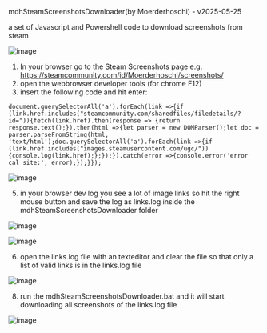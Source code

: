 mdhSteamScreenshotsDownloader(by Moerderhoschi) - v2025-05-25

a set of Javascript and Powershell code to download screenshots from steam

![image](https://github.com/user-attachments/assets/2df356de-5522-44ba-aa27-e51a9530d33d)



1. In your browser go to the Steam Screenshots page e.g. https://steamcommunity.com/id/Moerderhoschi/screenshots/
2. open the webbrowser developer tools (for chrome F12)
3. insert the following code and hit enter:
```
document.querySelectorAll('a').forEach(link =>{if (link.href.includes("steamcommunity.com/sharedfiles/filedetails/?id=")){fetch(link.href).then(response => {return response.text();}).then(html =>{let parser = new DOMParser();let doc = parser.parseFromString(html, 'text/html');doc.querySelectorAll('a').forEach(link =>{if (link.href.includes("images.steamusercontent.com/ugc/")){console.log(link.href);};});}).catch(error =>{console.error('error cal site:', error);});}});
```
![image](https://github.com/user-attachments/assets/c0a8db2b-0eb1-4218-b4c6-50742c45f96b)

5. in your browser dev log you see a lot of image links so hit the right mouse button and save the log as links.log inside the mdhSteamScreenshotsDownloader folder

![image](https://github.com/user-attachments/assets/dbbf2bc0-8cfb-47e5-b51c-49a7eeec4d87)

![image](https://github.com/user-attachments/assets/e3a02b3f-7bb2-47e0-a9d0-024b401c6bdc)

6. open the links.log file with an texteditor and clear the file so that only a list of valid links is in the links.log file

![image](https://github.com/user-attachments/assets/4dfc855e-6b42-415f-949c-d466b320b199)

8. run the mdhSteamScreenshotsDownloader.bat and it will start downloading all screenshots of the links.log file

![image](https://github.com/user-attachments/assets/d9763984-81bc-433c-880d-c9f4ca86341a)
